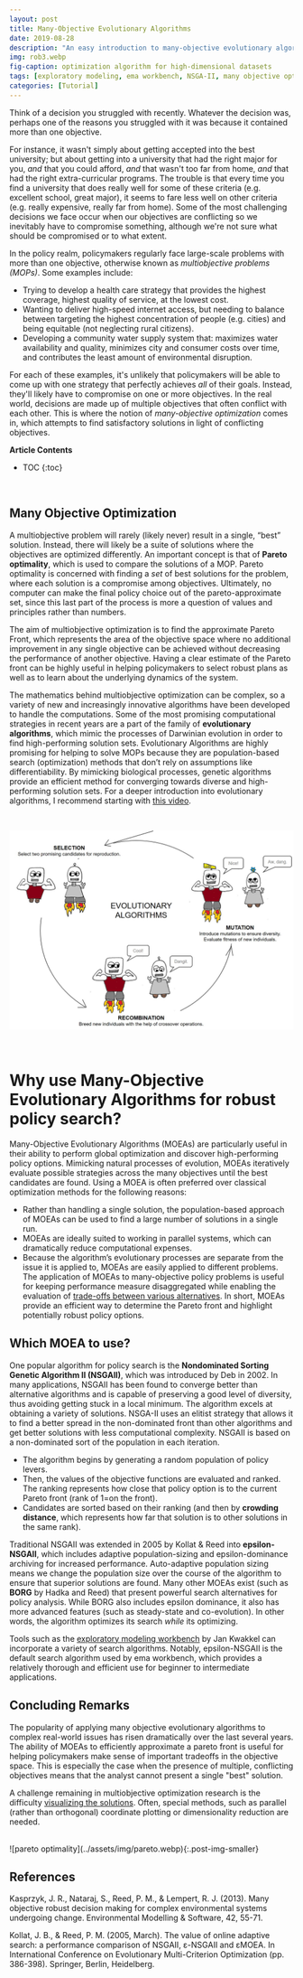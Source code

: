 ```yaml
---
layout: post
title: Many-Objective Evolutionary Algorithms
date: 2019-08-28
description: "An easy introduction to many-objective evolutionary algorithms and what they mean for policy analysis."
img: rob3.webp
fig-caption: optimization algorithm for high-dimensional datasets
tags: [exploratory modeling, ema workbench, NSGA-II, many objective optimization, genetic algorithms]
categories: [Tutorial]
---
```

Think of a decision you struggled with recently. Whatever the decision was, perhaps one of the reasons you struggled with it was because it contained more than one objective.

For instance, it wasn't simply about getting accepted into the best university; but about getting into a university that had the right major for you, *and* that you could afford, *and* that wasn't too far from home, *and* that had the right extra-curricular programs. The trouble is that every time you find a university that does really well for some of these criteria (e.g. excellent school, great major), it seems to fare less well on other criteria (e.g. really expensive, really far from home). Some of the most challenging decisions we face occur when our objectives are conflicting so we inevitably have to compromise something, although we're not sure what should be compromised or to what extent.

In the policy realm, policymakers regularly face large-scale problems with more than one objective, otherwise known as *multiobjective problems (MOPs)*. Some examples include:

- Trying to develop a health care strategy that provides the highest coverage, highest quality of service, at the lowest cost.
- Wanting to deliver high-speed internet access, but needing to balance between targeting the highest concentration of people (e.g. cities) and being equitable (not neglecting rural citizens).
- Developing a community water supply system that: maximizes water availability and quality, minimizes city and consumer costs over time, and contributes the least amount of environmental disruption.

For each of these examples, it's unlikely that policymakers will be able to come up with one strategy that perfectly achieves *all* of their goals. Instead, they'll likely have to compromise on one or more objectives. In the real world, decisions are made up of multiple objectives that often conflict with each other. This is where the notion of *many-objective optimization* comes in, which attempts to find satisfactory solutions in light of conflicting objectives.

**Article Contents**
- TOC
{:toc}

<br>


## Many Objective Optimization
A multiobjective problem will rarely (likely never) result in a single, “best” solution. Instead, there will likely be a suite of solutions where the objectives are optimized differently. An important concept is that of **Pareto optimality**, which is used to compare the solutions of a MOP. Pareto optimality is concerned with finding a *set* of best solutions for the problem, where each solution is a compromise among objectives. Ultimately, no computer can make the final policy choice out of the pareto-approximate set, since this last part of the process is more a question of values and principles rather than numbers.

The aim of multiobjective optimization is to find the approximate Pareto Front, which represents the area of the objective space where no additional improvement in any single objective can be achieved without decreasing the performance of another objective. Having a clear estimate of the Pareto front can be highly useful in helping policymakers to select robust plans as well as to learn about the underlying dynamics of the system.

The mathematics behind multiobjective optimization can be complex, so a variety of new and increasingly innovative algorithms have been developed to handle the computations. Some of the most promising computational strategies in recent years are a part of the family of **evolutionary algorithms**, which mimic the processes of Darwinian evolution in order to find high-performing solution sets. Evolutionary Algorithms are highly promising for helping to solve MOPs because they are population-based search (optimization) methods that don’t rely on assumptions like differentiability. By mimicking biological processes, genetic algorithms provide an efficient method for converging towards diverse and high-performing solution sets. For a deeper introduction into evolutionary algorithms, I recommend starting with [this video](https://youtu.be/1i8muvzZkPw).

<br>

![multi objective evolutionary algorithm](../assets/img/rob2.jpg)

<br>


# Why use Many-Objective Evolutionary Algorithms for robust policy search?
Many-Objective Evolutionary Algorithms (MOEAs) are particularly useful in their ability to perform global optimization and discover high-performing policy options. Mimicking natural processes of evolution, MOEAs iteratively evaluate possible strategies across the many objectives until the best candidates are found. Using a MOEA is often preferred over classical optimization methods for the following reasons:
* Rather than handling a single solution, the population-based approach of MOEAs can be used to find a large number of solutions in a single run.
* MOEAs are ideally suited to working in parallel systems, which can dramatically reduce computational expenses.
* Because the algorithm’s evolutionary processes are separate from the issue it is applied to, MOEAs are easily applied to different problems.
The application of MOEAs to many-objective policy problems is useful for keeping performance measure disaggregated while enabling the evaluation of [trade-offs between various alternatives](https://www.sciencedirect.com/science/article/pii/S1364815212003131). In short, MOEAs provide an efficient way to determine the Pareto front and highlight potentially robust policy options.


## Which MOEA to use?
One popular algorithm for policy search is the **Nondominated Sorting Genetic Algorithm II (NSGAII)**, which was introduced by Deb in 2002. In many applications, NSGAII has been found to converge better than alternative algorithms and is capable of preserving a good level of diversity, thus avoiding getting stuck in a local minimum. The algorithm excels at obtaining a variety of solutions. NSGA-II uses an elitist strategy that allows it to find a better spread in the non-dominated front than other algorithms and get better solutions with less computational complexity. NSGAII is based on a non-dominated sort of the population in each iteration.

* The algorithm begins by generating a random population of policy levers.
* Then, the values of the objective functions are evaluated and ranked. The ranking represents how close that policy option is to the current Pareto front (rank of 1=on the front).
* Candidates are sorted based on their ranking (and then by **crowding distance**, which represents how far that solution is to other solutions in the same rank).

Traditional NSGAII was extended in 2005 by Kollat & Reed into **epsilon-NSGAII**, which includes adaptive population-sizing and epsilon-dominance archiving for increased performance. Auto-adaptive population sizing means we change the population size over the course of the algorithm to ensure that superior solutions are found. Many other MOEAs exist (such as **BORG** by Hadka and Reed) that present powerful search alternatives for policy analysis. While BORG also includes epsilon dominance, it also has more advanced features (such as steady-state and co-evolution). In other words, the algorithm optimizes its search *while* its optimizing. 

Tools such as the [exploratory modeling workbench](https://github.com/quaquel/EMAworkbench) by Jan Kwakkel can incorporate a variety of search algorithms. Notably, epsilon-NSGAII is the default search algorithm used by ema workbench, which provides a relatively thorough and efficient use for beginner to intermediate applications.  

<!-- <br>
![multi objective optimization](../assets/img/optimiz.jpg){:.post-img-large}
<br> -->

<!-- ![Search](../assets/img/search.png) -->

## Concluding Remarks
The popularity of applying many objective evolutionary algorithms to complex real-world issues has risen dramatically over the last several years. The ability of MOEAs to efficiently approximate a pareto front is useful for helping policymakers make sense of important tradeoffs in the objective space. This is especially the case when the presence of multiple, conflicting objectives means that the analyst cannot present a single "best" solution.

A challenge remaining in multiobjective optimization research is the difficulty [visualizing the solutions](/ema-workbench-visual). Often, special methods, such as parallel (rather than orthogonal) coordinate plotting or dimensionality reduction are needed.


<br>
![pareto optimality](../assets/img/pareto.webp){:.post-img-smaller}


<br>

## References
Kasprzyk, J. R., Nataraj, S., Reed, P. M., & Lempert, R. J. (2013). Many objective robust decision making for complex environmental systems undergoing change. Environmental Modelling & Software, 42, 55-71.

Kollat, J. B., & Reed, P. M. (2005, March). The value of online adaptive search: a performance comparison of NSGAII, ε-NSGAII and εMOEA. In International Conference on Evolutionary Multi-Criterion Optimization (pp. 386-398). Springer, Berlin, Heidelberg.

